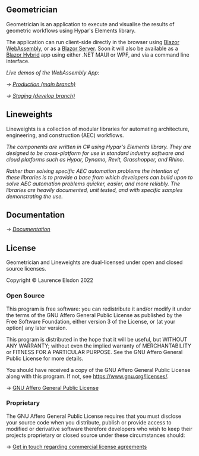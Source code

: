 ﻿## Geometrician

Geometrician is an application to execute and visualise the results of geometric workflows using Hypar's Elements library.

The application can run client-side directly in the browser using [Blazor WebAssembly](https://docs.microsoft.com/en-gb/aspnet/core/blazor/hosting-models?view=aspnetcore-6.0#blazor-server), or as a [Blazor Server](https://docs.microsoft.com/en-gb/aspnet/core/blazor/hosting-models?view=aspnetcore-6.0#blazor-server). Soon it will also be available as a [Blazor Hybrid](https://docs.microsoft.com/en-gb/aspnet/core/blazor/hosting-models?view=aspnetcore-6.0#blazor-hybrid) app using either .NET MAUI or WPF, and via a command line interface.

*Live demos of the WebAssembly App:*

*→ [Production (main branch)](https://geometrician.io/)*

*→ [Staging (develop branch)](https://next.geometrician.io/)*

## Lineweights

Lineweights is a collection of modular libraries for automating architecture, engineering, and construction (AEC) workflows.

*The components are written in C# using Hypar's Elements library. They are designed to be cross-platform for use in standard industry software and cloud platforms such as Hypar, Dynamo, Revit, Grasshopper, and Rhino.*

*Rather than solving specific AEC automation problems the intention of these libraries is to provide a base from which developers can build upon to solve AEC automation problems quicker, easier, and more reliably. The libraries are heavily documented, unit tested, and with specific samples demonstrating the use.*

## Documentation

*→ [Documentation](https://docs.lineweights.io/latest/index.html)*

## License

Geometrician and Lineweights are dual-licensed under open and closed source licenses.

Copyright © Laurence Elsdon 2022

### Open Source

This program is free software: you can redistribute it and/or modify it under the terms of the GNU Affero General Public License as published by the Free Software Foundation, either version 3 of the License, or (at your option) any later version.

This program is distributed in the hope that it will be useful, but WITHOUT ANY WARRANTY; without even the implied warranty of MERCHANTABILITY or FITNESS FOR A PARTICULAR PURPOSE. See the GNU Affero General Public License for more details.

You should have received a copy of the GNU Affero General Public License along with this program. If not, see <https://www.gnu.org/licenses/>.

→ [GNU Affero General Public License](https://github.com/StudioLE/Lineweights/tree/main/COPYING.md)

### Proprietary

The GNU Affero General Public License requires that you must disclose your source code when you distribute, publish or provide access to modified or derivative software therefore developers who wish to keep their projects proprietary or closed source under these circumstances should:

→ [Get in touch regarding commercial license agreements](https://studiole.uk/contact/)


